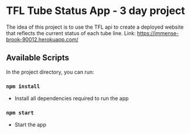 # TFL Tube Status App - 3 day project
The idea of this project is to use the TFL api to create a deployed website that reflects the current status of each tube line.
Link: https://immense-brook-90012.herokuapp.com/

## Available Scripts
In the project directory, you can run:
### `npm install`
- Install all dependencies required to run the app
### `npm start`
- Start the app 


